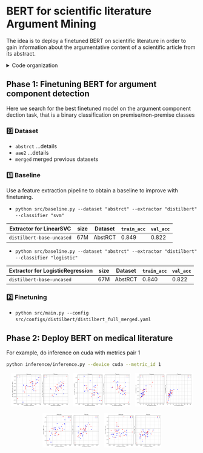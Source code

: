 # BERT for scientific literature Argument Mining

The idea is to deploy a finetuned BERT on scientific literature in order to gain information about the argumentative content of a scientific article from its abstract.

<details>
<summary>Code organization</summary>

- `data/`
  - `finetuning/`
  - `inference/`
- `src/`
  - `ckps/`
  - `configs/`
  - `models/`
  - `results/`
  - `utils/` various utilities in `misc_utils.py` and `train_utils.py`
  - `baseline.py` baseline with machine learning models to improve
  - `cmd_args.py` main programs arguments
    - `python src/main_bert.py --help`
    - `python src/ftdata.py --help`
  - `ftdata.py` utilities for loading datasets
  - `main_bert.py` main program for finetuning BERT family models
  - `train.py` training loop

</details>


## Phase 1: Finetuning BERT for argument component detection

Here we search for the best finetuned model on the argument component dection task, that is a binary classification on premise/non-premise classes

### :zero: Dataset

- `abstrct` ...details
- `aae2` ...details
- `merged` merged previous datasets


### :one: Baseline

Use a feature extraction pipeline to obtain a baseline to improve with finetuning.

- `python src/baseline.py --dataset "abstrct" --extractor "distilbert" --classifier "svm"`

| Extractor for LinearSVC   | size | Dataset | `train_acc` | `val_acc` |
| ------------------------- | ---- | ------- | ----------- | --------- |
| `distilbert-base-uncased` | 67M  | AbstRCT | 0.849       | 0.822     |

- `python src/baseline.py --dataset "abstrct" --extractor "distilbert" --classifier "logistic"`

| Extractor for LogisticRegression | size | Dataset | `train_acc` | `val_acc` |
| -------------------------------- | ---- | ------- | ----------- | --------- |
| `distilbert-base-uncased`        | 67M  | AbstRCT | 0.840       | 0.822     |


### :two: Finetuning

- `python src/main.py --config src/configs/distilbert/distilbert_full_merged.yaml`


## Phase 2: Deploy BERT on medical literature

For example, do inference on cuda with metrics pair 1

```bash
python inference/inference.py --device cuda --metric_id 1
```

<p align="middle">
  <img src="inference/results/plot_0.svg", alt="metrics pair 0" width="30%">
  &nbsp;
  <img src="inference/results/plot_1.svg", alt="metrics pair 1" width="30%">
  &nbsp;
  <img src="inference/results/plot_2.svg", alt="metrics pair 2" width="30%">
</p>

<p align="middle">
  <img src="inference/results/plot_3.svg", alt="metrics pair 3" width="30%">
  &nbsp;
  <img src="inference/results/plot_4.svg", alt="metrics pair 4" width="30%">
</p>
